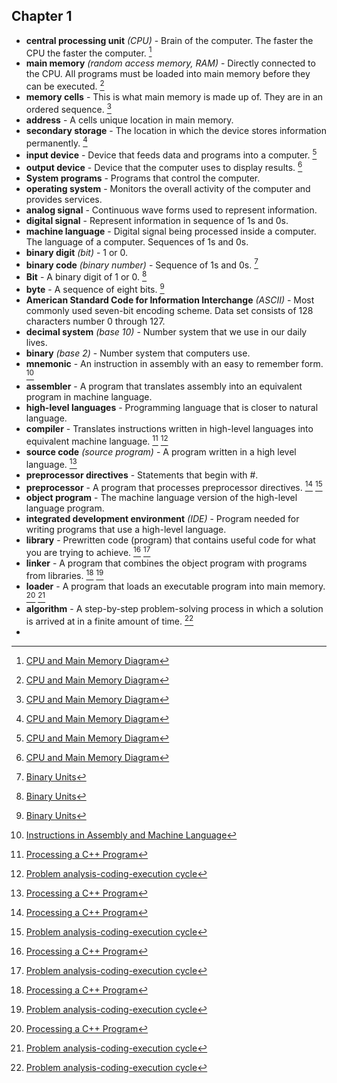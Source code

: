 ## Chapter 1

- **central processing unit** *(CPU)* - Brain of the computer. The faster the CPU the faster the computer. [^1]
- **main memory** *(random access memory, RAM)* - Directly connected to the CPU. All programs must be loaded into main
  memory before they can be executed. [^1]
- **memory cells** - This is what main memory is made up of. They are in an ordered sequence. [^1]
- **address** - A cells unique location in main memory.
- **secondary storage** - The location in which the device stores information permanently. [^1]
- **input device** - Device that feeds data and programs into a computer. [^1]
- **output device** - Device that the computer uses to display results. [^1]
- **System programs** - Programs that control the computer.
- **operating system** - Monitors the overall activity of the computer and provides services.
- **analog signal** - Continuous wave forms used to represent information.
- **digital signal** - Represent information in sequence of 1s and 0s.
- **machine language** - Digital signal being processed inside a computer. The language of a computer. Sequences of 1s
  and 0s.
- **binary digit** *(bit)* - 1 or 0.
- **binary code** *(binary number)* - Sequence of 1s and 0s. [^2]
- **Bit** - A binary digit of 1 or 0. [^2]
- **byte** - A sequence of eight bits. [^2]
- **American Standard Code for Information Interchange** *(ASCII)* - Most commonly used seven-bit encoding scheme. Data
  set consists of 128 characters number 0 through 127.
- **decimal system** *(base 10)* - Number system that we use in our daily lives.
- **binary** *(base 2)* - Number system that computers use.
- **mnemonic** - An instruction in assembly with an easy to remember form. [^3]
- **assembler** - A program that translates assembly into an equivalent program in machine language.
- **high-level languages** - Programming language that is closer to natural language.
- **compiler** - Translates instructions written in high-level languages into equivalent machine language. [^4] [^5]
- **source code** *(source program)* - A program written in a high level language. [^4]
- **preprocessor directives** - Statements that begin with #. 
- **preprocessor** - A program that processes preprocessor directives. [^4] [^5]
- **object program** - The machine language version of the high-level language program.
- **integrated development environment** *(IDE)* - Program needed for writing programs that use a high-level language. 
- **library** - Prewritten code (program) that contains useful code for what you are trying to achieve. [^4] [^5]
- **linker** - A program that combines the object program with programs from libraries. [^4] [^5]
- **loader** - A program that loads an executable program into main memory. [^4] [^5]
- **algorithm** - A step-by-step problem-solving process in which a solution is arrived at in a finite amount of time. [^5]
- 

[^1]: [CPU and Main Memory Diagram](Diagrams/CPU-and-Main-Memory.png)
[^2]: [Binary Units](Tables.MD#binary-units)
[^3]: [Instructions in Assembly and Machine Language](Tables.MD#instructions-in-assembly-language-and-machine-language)
[^4]: [Processing a C++ Program](Diagrams/CPlusPlus-Program-Processing.png)
[^5]: [Problem analysis-coding-execution cycle](Diagrams/analysis-coding-execution-cycle.png)
